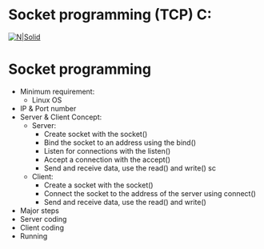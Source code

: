 # Socket programming (TCP) C:

[![N|Solid](https://cldup.com/dTxpPi9lDf.thumb.png)](https://nodesource.com/products/nsolid)

# Socket programming 
- Minimum requirement:
	- Linux OS 
- IP & Port number
- Server & Client Concept:
	- Server:
		- Create socket with the socket()
		- Bind the socket to an address using the bind()
		- Listen for connections with the listen()
		- Accept a connection with the accept()
		- Send and receive data, use the read() and write() sc
	- Client:
		- Create a socket with the socket()
		- Connect the socket to the address of the server using connect()
		- Send and receive data, use the read() and write()
- Major steps
- Server coding
- Client coding 
- Running
